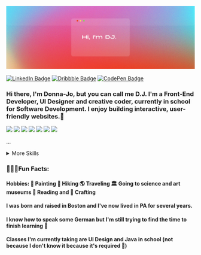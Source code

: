 <img src='banner.png'></img>


[![LinkedIn Badge](https://img.shields.io/badge/LinkedIn-Profile-informational?style=flat&logo=linkedin&logoColor=white&color=8D1BFF)](https://www.linkedin.com/in/djbohl/)
[![Dribbble Badge](https://img.shields.io/badge/Dribbble-Profile-informational?style=flat&logo=dribbble&logoColor=white&color=8D1BFF)](https://www.dribbble.com/djbohl/)
[![CodePen Badge](https://img.shields.io/badge/CodePen-Profile-informational?style=flat&logo=codepen&logoColor=white&color=8D1BFF)](https://codepen.io/donnabohl)

### Hi there, I'm Donna-Jo, but you can call me D.J. I'm a Front-End Developer, UI Designer and creative coder, currently in school for Software Development. I enjoy building interactive, user-friendly websites.👋

![](https://img.shields.io/badge/Code-Angular-informational?style=flat&logo=Angular&logoColor=white&color=FF5DD8)
![](https://img.shields.io/badge/Code-React-informational?style=flat&logo=react&logoColor=white&color=FF5DD8)
![](https://img.shields.io/badge/Code-Vue-informational?style=flat&logo=vue.js&logoColor=white&color=FF5DD8)
![](https://img.shields.io/badge/Code-JavaScript-informational?style=flat&logo=Javascript&logoColor=white&color=FF5DD8)
![](https://img.shields.io/badge/Code-TypeScript-informational?style=flat&logo=Typescript&logoColor=white&color=FF5DD8)
![](https://img.shields.io/badge/Code-Java-informational?style=flat&logo=Java&logoColor=white&color=FF5DD8)
![](https://img.shields.io/badge/Code-MongoDB-informational?style=flat&logo=mongodb&logoColor=white&color=FF5DD8)

...

<details>
<summary>More Skills</summary>

![](https://img.shields.io/badge/Style-Bootstrap-informational?style=flat&logo=Bootstrap&logoColor=white&color=FF5DD8)
![](https://img.shields.io/badge/Style-Bootstrap-informational?style=flat&logo=Bootstrap&logoColor=white&color=FF5DD8)
![](https://img.shields.io/badge/Style-CSS-informational?style=flat&logo=css3&logoColor=white&color=FF5DD8)
![](https://img.shields.io/badge/Style-Tailwind-informational?style=flat&logo=Tailwind-CSS&logoColor=white&color=FF5DD8)
![](https://img.shields.io/badge/Style-Sass-informational?style=flat&logo=Sass&logoColor=white&color=FF5DD8)
  
![](https://img.shields.io/badge/Tools-Netlify-informational?style=flat&logo=netlify&logoColor=white&color=FF5DD8)
![](https://img.shields.io/badge/Tools-Vercel-informational?style=flat&logo=vercel&logoColor=white&color=FF5DD8)
![](https://img.shields.io/badge/Tools-NPM-informational?style=flat&logo=npm&logoColor=white&color=FF5DD8)
![](https://img.shields.io/badge/Tools-Node.js-informational?style=flat&logo=Nodejs&logoColor=white&color=FF5DD8)
![](https://img.shields.io/badge/Tools-Figma-informational?style=flat&logo=figma&logoColor=white&color=FF5DD8)
![](https://img.shields.io/badge/Tools-AfterEffects-informational?style=flat&logo=Adobe-After-Effects&logoColor=white&color=FF5DD8)
![](https://img.shields.io/badge/Tools-Photoshop-informational?style=flat&logo=Adobe-Photoshop&logoColor=white&color=FF5DD8)
![](https://img.shields.io/badge/Tools-Illustrator-informational?style=flat&logo=Adobe-Illustrator&logoColor=white&color=FF5DD8)
![](https://img.shields.io/badge/Tools-AdobeXD-informational?style=flat&logo=adobexd&logoColor=white&color=FF5DD8)
![](https://img.shields.io/badge/Tools-FramerMotion-informational?style=flat&logo=FramerMotion&logoColor=white&color=FF5DD8)




...
</details>

### 👱🏻‍♀️Fun Facts:
#### Hobbies:  🎨 Painting 🧗 Hiking 🌎 Traveling 🏛 Going to science and art museums 📖 Reading and 🧵 Crafting
#### I was born and raised in Boston and I've now lived in PA for several years.
#### I know how to speak some German but I'm still trying to find the time to finish learning 🤪
#### Classes I'm currently taking are UI Design and Java in school (not because I don't know it because it's required 💯)


